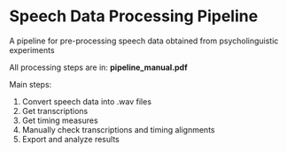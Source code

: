 # Speech Data Processing Pipeline
A pipeline for pre-processing speech data obtained from psycholinguistic experiments

All processing steps are in: **pipeline_manual.pdf**

Main steps:

1. Convert speech data into .wav files
2. Get transcriptions
3. Get timing measures
4. Manually check transcriptions and timing alignments
5. Export and analyze results
